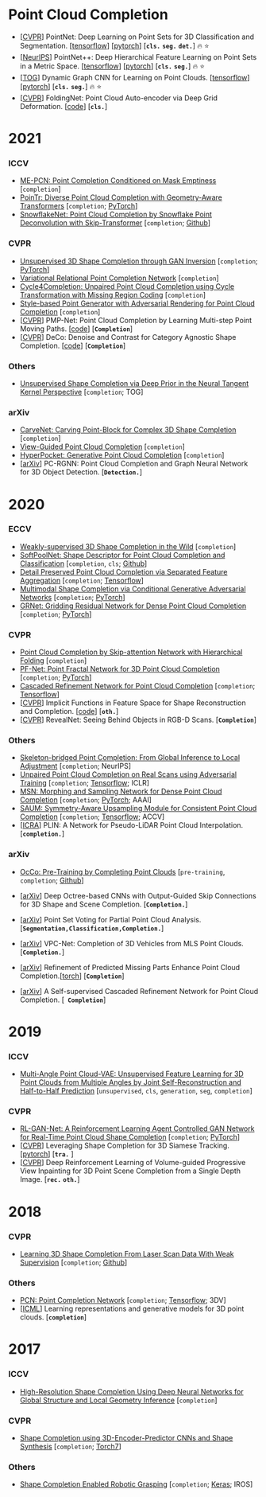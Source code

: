 # Point Cloud Completion

- [[CVPR](http://openaccess.thecvf.com/content_cvpr_2017/papers/Qi_PointNet_Deep_Learning_CVPR_2017_paper.pdf)] PointNet: Deep Learning on Point Sets for 3D Classification and Segmentation. [[tensorflow](https://github.com/charlesq34/pointnet)] [[pytorch](https://github.com/fxia22/pointnet.pytorch)] [**`cls.`** **`seg.`** **`det.`**] 🔥 ⭐
- [[NeurIPS](https://papers.nips.cc/paper/7095-pointnet-deep-hierarchical-feature-learning-on-point-sets-in-a-metric-space)] PointNet++: Deep Hierarchical Feature Learning on Point Sets in a Metric Space. [[tensorflow](https://github.com/charlesq34/pointnet2)] [[pytorch](https://github.com/erikwijmans/Pointnet2_PyTorch)] [**`cls.`** **`seg.`**] 🔥 ⭐
- [[TOG](https://arxiv.org/abs/1801.07829)] Dynamic Graph CNN for Learning on Point Clouds. [[tensorflow](https://github.com/WangYueFt/dgcnn)] [[pytorch](https://github.com/WangYueFt/dgcnn)] [**`cls.`** **`seg.`**] 🔥 ⭐
- [[CVPR](http://openaccess.thecvf.com/content_cvpr_2018/papers/Yang_FoldingNet_Point_Cloud_CVPR_2018_paper.pdf)] FoldingNet: Point Cloud Auto-encoder via Deep Grid Deformation. [[code](http://www.merl.com/research/license#FoldingNet)] [**`cls.`**]

# 2021

### ICCV

- [ME-PCN: Point Completion Conditioned on Mask Emptiness](https://arxiv.org/pdf/2108.08187.pdf) [`completion`]
- [PoinTr: Diverse Point Cloud Completion with Geometry-Aware Transformers](https://arxiv.org/pdf/2108.08839.pdf) [`completion`; [PyTorch](https://github.com/yuxumin/PoinTr)]
- [SnowflakeNet: Point Cloud Completion by Snowflake Point Deconvolution with Skip-Transformer](https://arxiv.org/pdf/2108.04444.pdf) [`completion`; [Github](https://github.com/AllenXiangX/SnowflakeNet)]

### CVPR

- [Unsupervised 3D Shape Completion through GAN Inversion](https://arxiv.org/pdf/2104.13366.pdf) [`completion`; [PyTorch](https://junzhezhang.github.io/projects/ShapeInversion/)]
- [Variational Relational Point Completion Network](https://arxiv.org/pdf/2104.10154.pdf) [`completion`]
- [Cycle4Completion: Unpaired Point Cloud Completion using Cycle Transformation with Missing Region Coding](https://arxiv.org/pdf/2103.07838.pdf) [`completion`]
- [Style-based Point Generator with Adversarial Rendering for Point Cloud Completion](https://arxiv.org/pdf/2103.02535.pdf) [`completion`]
-  [[CVPR](https://openaccess.thecvf.com/content/CVPR2021/papers/Wen_PMP-Net_Point_Cloud_Completion_by_Learning_Multi-Step_Point_Moving_Paths_CVPR_2021_paper.pdf)] PMP-Net: Point Cloud Completion by Learning Multi-step Point Moving Paths. [[code](https://github.com/diviswen/PMP-Net)] [**`Completion`**] 
-  [[CVPR](https://arxiv.org/abs/2103.16671)] DeCo: Denoise and Contrast for Category Agnostic Shape Completion. [[code](https://github.com/antoalli/Deco)] [**`Completion`**] 

### Others

- [Unsupervised Shape Completion via Deep Prior in the Neural Tangent Kernel Perspective](https://arxiv.org/pdf/2104.09023.pdf) [`completion`; TOG]

### arXiv

- [CarveNet: Carving Point-Block for Complex 3D Shape Completion](https://arxiv.org/pdf/2107.13452.pdf) [`completion`]
- [View-Guided Point Cloud Completion](https://arxiv.org/pdf/2104.05666.pdf) [`completion`]
- [HyperPocket: Generative Point Cloud Completion](https://arxiv.org/pdf/2102.05973.pdf) [`completion`]
-  [[arXiv](https://arxiv.org/abs/2012.10412)] PC-RGNN: Point Cloud Completion and Graph Neural Network for 3D Object Detection. [**`Detection.`**] 

# 2020

### ECCV

- [Weakly-supervised 3D Shape Completion in the Wild](https://www.ecva.net/papers/eccv_2020/papers_ECCV/papers/123500273.pdf) [`completion`]
- [SoftPoolNet: Shape Descriptor for Point Cloud Completion and Classification](https://www.ecva.net/papers/eccv_2020/papers_ECCV/papers/123480069.pdf) [`completion`, `cls`; [Github](https://github.com/wangyida/softpool)]
- [Detail Preserved Point Cloud Completion via Separated Feature Aggregation](https://arxiv.org/pdf/2007.02374.pdf) [`completion`; [Tensorflow](https://github.com/XLechter/Detail-Preserved-Point-Cloud-Completion-via-SFA)]
- [Multimodal Shape Completion via Conditional Generative Adversarial Networks](https://arxiv.org/pdf/2003.07717.pdf) [`completion`; [PyTorch](https://github.com/ChrisWu1997/Multimodal-Shape-Completion)]
- [GRNet: Gridding Residual Network for Dense Point Cloud Completion](https://arxiv.org/pdf/2006.03761.pdf) [`completion`; [PyTorch](https://github.com/hzxie/GRNet)]

### CVPR

- [Point Cloud Completion by Skip-attention Network with Hierarchical Folding](https://arxiv.org/pdf/2005.03871.pdf) [`completion`]
- [PF-Net: Point Fractal Network for 3D Point Cloud Completion](https://openaccess.thecvf.com/content_CVPR_2020/papers/Huang_PF-Net_Point_Fractal_Network_for_3D_Point_Cloud_Completion_CVPR_2020_paper.pdf) [`completion`; [PyTorch](https://github.com/zztianzz/PF-Net-Point-Fractal-Network)]
- [Cascaded Refinement Network for Point Cloud Completion](https://arxiv.org/pdf/2004.03327.pdf) [`completion`; [Tensorflow](https://github.com/xiaogangw/cascaded-point-completion)]
-  [[CVPR](https://arxiv.org/pdf/2003.01456.pdf)] Implicit Functions in Feature Space for Shape Reconstruction and Completion. [[code](https://github.com/jchibane/if-net)] [**`oth.`**] 
-  [[CVPR](http://openaccess.thecvf.com/content_CVPR_2020/papers/Hou_RevealNet_Seeing_Behind_Objects_in_RGB-D_Scans_CVPR_2020_paper.pdf)] RevealNet: Seeing Behind Objects in RGB-D Scans. [**`Completion`**] 

### Others

- [Skeleton-bridged Point Completion: From Global Inference to Local Adjustment](https://papers.nips.cc/paper/2020/file/ba036d228858d76fb89189853a5503bd-Paper.pdf) [`completion`; NeurIPS]
- [Unpaired Point Cloud Completion on Real Scans using Adversarial Training](https://arxiv.org/pdf/1904.00069.pdf) [`completion`; [Tensorflow](https://github.com/xuelin-chen/pcl2pcl-gan-pub); ICLR]
- [MSN: Morphing and Sampling Network for Dense Point Cloud Completion](https://cseweb.ucsd.edu/~mil070/projects/AAAI2020/paper.pdf) [`completion`; [PyTorch](https://github.com/Colin97/MSN-Point-Cloud-Completion); AAAI]
- [SAUM: Symmetry-Aware Upsampling Module for Consistent Point Cloud Completion](https://openaccess.thecvf.com/content/ACCV2020/papers/Son_SAUM_Symmetry-Aware_Upsampling_Module_for_Consistent_Point_Cloud_Completion_ACCV_2020_paper.pdf) [`completion`; [Tensorflow](https://github.com/countywest/SAUM); ACCV]
- [[ICRA](https://arxiv.org/abs/1909.07137v1)] PLIN: A Network for Pseudo-LiDAR Point Cloud Interpolation. [**`completion.`**]

### arXiv

- [OcCo: Pre-Training by Completing Point Clouds](https://arxiv.org/pdf/2010.01089.pdf) [`pre-training`, `completion`; [Github](https://github.com/hansen7/OcCo)]

- [[arXiv](https://arxiv.org/abs/2006.03762)] Deep Octree-based CNNs with Output-Guided Skip Connections for 3D Shape and Scene Completion. [**`Completion.`**]
- [[arXiv](https://arxiv.org/abs/2007.04537)] Point Set Voting for Partial Point Cloud Analysis. [**`Segmentation,Classification,Completion.`**]
- [[arXiv](https://arxiv.org/abs/2008.03404)] VPC-Net: Completion of 3D Vehicles from MLS Point Clouds. [**`Completion.`**]
- [[arXiv](https://arxiv.org/pdf/2010.04278.pdf)] Refinement of Predicted Missing Parts Enhance Point Cloud Completion.[[torch](https://github.com/ivansipiran/Refinement-Point-Cloud-Completion)] [**`Completion`**]
- [[arXiv](https://arxiv.org/pdf/2010.08719.pdf)] A Self-supervised Cascaded Refinement Network for Point Cloud Completion. [**` Completion`**]

# 2019

### ICCV

- [Multi-Angle Point Cloud-VAE: Unsupervised Feature Learning for 3D Point Clouds from Multiple Angles by Joint Self-Reconstruction and Half-to-Half Prediction](https://arxiv.org/pdf/1907.12704.pdf) [`unsupervised`, `cls`, `generation`, `seg`, `completion`]

### CVPR

- [RL-GAN-Net: A Reinforcement Learning Agent Controlled GAN Network for Real-Time Point Cloud Shape Completion](https://openaccess.thecvf.com/content_CVPR_2019/papers/Sarmad_RL-GAN-Net_A_Reinforcement_Learning_Agent_Controlled_GAN_Network_for_Real-Time_CVPR_2019_paper.pdf) [`completion`; [PyTorch](https://github.com/iSarmad/RL-GAN-Net)]
-  [[CVPR](http://openaccess.thecvf.com/content_CVPR_2019/papers/Giancola_Leveraging_Shape_Completion_for_3D_Siamese_Tracking_CVPR_2019_paper.pdf)] Leveraging Shape Completion for 3D Siamese Tracking. [[pytorch](https://github.com/SilvioGiancola/ShapeCompletion3DTracking)] [**`tra.`** ] 
-  [[CVPR](https://arxiv.org/abs/1903.04019)]  Deep Reinforcement Learning of Volume-guided Progressive View Inpainting for 3D Point Scene Completion from a Single Depth Image. [**`rec.`** **`oth.`**] 

# 2018

### CVPR

- [Learning 3D Shape Completion From Laser Scan Data With Weak Supervision](https://openaccess.thecvf.com/content_cvpr_2018/papers/Stutz_Learning_3D_Shape_CVPR_2018_paper.pdf) [`completion`; [Github](https://github.com/davidstutz/cvpr2018-shape-completion)]

### Others

- [PCN: Point Completion Network](https://arxiv.org/pdf/1808.00671.pdf) [`completion`; [Tensorflow](https://github.com/wentaoyuan/pcn); 3DV]
-  [[ICML](https://github.com/jiatianzhi/Awesome-Point-Cloud-Completion/blob/main)] Learning representations and generative models for 3D point clouds. [**`completion`**] 

# 2017

### ICCV

- [High-Resolution Shape Completion Using Deep Neural Networks for Global Structure and Local Geometry Inference](https://openaccess.thecvf.com/content_ICCV_2017/papers/Han_High-Resolution_Shape_Completion_ICCV_2017_paper.pdf) [`completion`]

### CVPR

- [Shape Completion using 3D-Encoder-Predictor CNNs and Shape Synthesis](https://arxiv.org/pdf/1612.00101.pdf) [`completion`; [Torch7](https://github.com/angeladai/cnncomplete)]

### Others

- [Shape Completion Enabled Robotic Grasping](https://arxiv.org/pdf/1609.08546.pdf) [`completion`; [Keras](https://github.com/CRLab/pc_object_completion_cnn); IROS]

